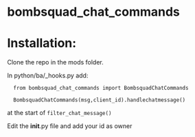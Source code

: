 # bombsquad_chat_commands
# Installation:
Clone the repo in the mods folder.

In python/ba/_hooks.py 
  add:
  
      from bombsquad_chat_commands import BombsquadChatCommands
  
      BombsquadChatCommands(msg,client_id).handlechatmessage()
   
  at the start of `filter_chat_message()`

Edit the __init__.py file and add your id as owner
